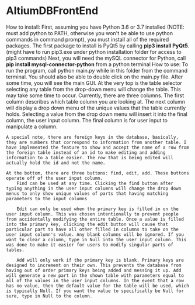 # AltiumDBFrontEnd
How to install:
    First, assuming you have Python 3.6 or 3.7 installed (NOTE: must add python to PATH, otherwise you won't be able to use python commands in command prompt), you must install all of the required packages. The first package to install is PyQt5
    by calling **pip3 install PyQt5**.(might have to run pip3.exe under python installation folder for access to pip3 commands)
    Next, you will need the mySQL connector for Python, call **pip install mysql-connector-python** from a python terminal
How to use:
    To run the program, call python main.py while in this folder from the command terminal. You should also be able to double click on the main.py file. After some time, you will see the main GUI. At the very top is the table selector selecting any table from the drop-down menu will change the table. This may take some time to occur. Currently, there are three columns. The first column describes which table column you are looking at. The next column will display a drop down menu of the unique values that the table currently holds. Selecting a value from the drop down menu will insert it into the final column, the user input column. The final column is for user input to manipulate a column.

    A special note, there are foreign keys in the database, basically, they are numbers that correspond to information from another table. I have implemented the feature to show and accept the name of a row from the foreign table instead of an id to make editing and adding information to a table easier. The row that is being edited will actually hold the id and not the name.

    At the bottom, there are three buttons: find, edit, add. These buttons operate off of the user input column. 
        Find can be used at any time. Clicking the find button after typing anything in the user input columns will change the drop down menus to only show unique values of parts that having matching parameters to the input columns

        Edit can only be used when the primary key is filled in on the user input column. This was chosen intentionally to prevent people from accidentally modifying the entire table. Once a value is filled into the primary key, clicking the edit button will cause that particular part to have all other filled in columns to take on the user input column's value. Any blank columns will be ignored. If you want to clear a column, type in Null into the user input column. This was done to make it easier for users to modify singular parts of tables.

        Add will only work if the primary key is blank. Primary keys are designed to increment on their own. This prevents the database from having out of order primary keys being added and messing it up. Add will generate a new part in the shown table with parameters equal to all of the values in the user input columns. In the event that a row has no value, then the default value for the table will be used, which is typically Null. If you want the value to specifically be Null for sure, type in Null to the column.
